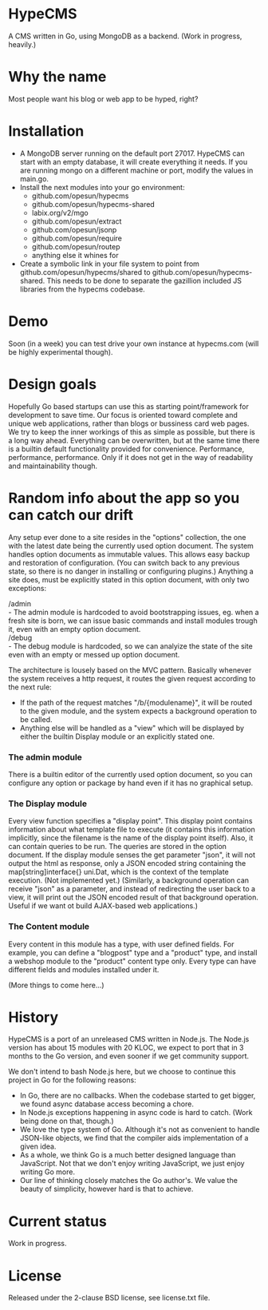 HypeCMS
=======
A CMS written in Go, using MongoDB as a backend. (Work in progress, heavily.)

Why the name
=======
Most people want his blog or web app to be hyped, right?

Installation
=======
- A MongoDB server running on the default port 27017. HypeCMS can start with an empty database, it will create everything it needs.
If you are running mongo on a different machine or port, modify the values in main.go.
- Install the next modules into your go environment:
	* github.com/opesun/hypecms
	* github.com/opesun/hypecms-shared
	* labix.org/v2/mgo
	* github.com/opesun/extract
	* github.com/opesun/jsonp
	* github.com/opesun/require
	* github.com/opesun/routep  
	* anything else it whines for
- Create a symbolic link in your file system to point from github.com/opesun/hypecms/shared to github.com/opesun/hypecms-shared.
This needs to be done to separate the gazillion included JS libraries from the hypecms codebase.

Demo
=======
Soon (in a week) you can test drive your own instance at hypecms.com (will be highly experimental though).

Design goals
=======
Hopefully Go based startups can use this as starting point/framework for development to save time.
Our focus is oriented toward complete and unique web applications, rather than blogs or bussiness card web pages.
We try to keep the inner workings of this as simple as possible, but there is a long way ahead.
Everything can be overwritten, but at the same time there is a builtin default functionality provided for convenience.
Performance, performance, performance. Only if it does not get in the way of readability and maintainability though.

Random info about the app so you can catch our drift
=======
Any setup ever done to a site resides in the "options" collection, the one with the latest date being the currently used option document.
The system handles option documents as immutable values. This allows easy backup and restoration of configuration. (You can switch back to any previous state, so there is no danger in installing or configuring plugins.)
Anything a site does, must be explicitly stated in this option document, with only two exceptions:

/admin  
	- The admin module is hardcoded to avoid bootstrapping issues, eg. when a fresh site is born, we can issue basic commands and install modules trough it, even with an empty option document.  
/debug  
	- The debug module is hardcoded, so we can analyize the state of the site even with an empty or messed up option document.  

The architecture is lousely based on the MVC pattern. Basically whenever the system receives a http request, it routes the given request according to the next rule:
- If the path of the request matches "/b/{modulename}", it will be routed to the given module, and the system expects a background operation to be called.
- Anything else will be handled as a "view" which will be displayed by either the builtin Display module or an explicitly stated one.

### The admin module
There is a builtin editor of the currently used option document, so you can configure any option or package by hand even if it has no graphical setup.

### The Display module
Every view function specifies a "display point". This display point contains information about what template file to execute (it contains this information implicitly, since the filename is the name of the display point itself).
Also, it can contain queries to be run. The queries are stored in the option document.
If the display module senses the get parameter "json", it will not output the html as response, only a JSON encoded string containing the map[string]interface{} uni.Dat, which is the context of the template execution. (Not implemented yet.)
(Similarly, a background operation can receive "json" as a parameter, and instead of redirecting the user back to a view, it will print out the JSON encoded result of that background operation. Useful if we want ot build AJAX-based web applications.)

### The Content module
Every content in this module has a type, with user defined fields. For example, you can define a "blogpost" type and a "product" type, and install a webshop module to the "product" content type only.
Every type can have different fields and modules installed under it.

(More things to come here...)

History
=======
HypeCMS is a port of an unreleased CMS written in Node.js.
The Node.js version has about 15 modules with 20 KLOC, we expect to port that in 3 months to the Go version, and even sooner if we get community support.

We don't intend to bash Node.js here, but we choose to continue this project in Go for the following reasons:
- In Go, there are no callbacks. When the codebase started to get bigger, we found async database access becoming a chore.
- In Node.js exceptions happening in async code is hard to catch. (Work being done on that, though.)
- We love the type system of Go. Although it's not as convenient to handle JSON-like objects, we find that the compiler aids implementation of a given idea.
- As a whole, we think Go is a much better designed language than JavaScript. Not that we don't enjoy writing JavaScript, we just enjoy writing Go more.
- Our line of thinking closely matches the Go author's. We value the beauty of simplicity, however hard is that to achieve.

Current status
=======
Work in progress.

License
=======
Released under the 2-clause BSD license, see license.txt file.